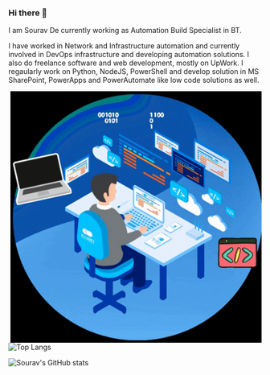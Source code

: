 ### Hi there 👋
I am Sourav De currently working as Automation Build Specialist in BT.

I have worked in Network and Infrastructure automation and currently involved in DevOps infrastructure and developing automation solutions. I also do freelance software and web development, mostly on UpWork. I regaularly work on Python, NodeJS, PowerShell and develop solution in MS SharePoint, PowerApps and PowerAutomate like low code solutions as well.


<img align="right" alt="GIF" src="https://github.com/Sr-vZ/Sr-vZ/raw/main/busyprogrammer.gif" width="500" height="500" />

![Top Langs](https://github-readme-stats.vercel.app/api/top-langs/?username=Sr-vZ&layout=compact&show_icons=true&theme=radical)

![Sourav's GitHub stats](https://github-readme-stats.vercel.app/api?username=Sr-vZ&show_icons=true&theme=radical)

<!--
**Sr-vZ/Sr-vZ** is a ✨ _special_ ✨ repository because its `README.md` (this file) appears on your GitHub profile.

Here are some ideas to get you started:

- 🔭 I’m currently working on ...
- 🌱 I’m currently learning ...
- 👯 I’m looking to collaborate on ...
- 🤔 I’m looking for help with ...
- 💬 Ask me about ...
- 📫 How to reach me: ...
- 😄 Pronouns: ...
- ⚡ Fun fact: ...
-->
